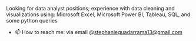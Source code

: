 Looking for data analyst positions; experience with data cleaning and visualizations using: Microsoft Excel, Microsoft Power BI, Tableau, SQL, and some python queries
- 📫 How to reach me: via email @stephanieguadarrama13@gmail.com
